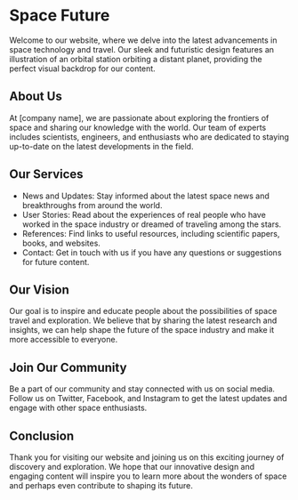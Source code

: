 <!--font:IBM Plex Sans-->

# Space Future

Welcome to our website, where we delve into the latest advancements in space technology and travel. Our sleek and futuristic design features an illustration of an orbital station orbiting a distant planet, providing the perfect visual backdrop for our content.

## About Us

At [company name], we are passionate about exploring the frontiers of space and sharing our knowledge with the world. Our team of experts includes scientists, engineers, and enthusiasts who are dedicated to staying up-to-date on the latest developments in the field.

## Our Services

- News and Updates: Stay informed about the latest space news and breakthroughs from around the world.
- User Stories: Read about the experiences of real people who have worked in the space industry or dreamed of traveling among the stars.
- References: Find links to useful resources, including scientific papers, books, and websites.
- Contact: Get in touch with us if you have any questions or suggestions for future content.

## Our Vision

Our goal is to inspire and educate people about the possibilities of space travel and exploration. We believe that by sharing the latest research and insights, we can help shape the future of the space industry and make it more accessible to everyone.

## Join Our Community

Be a part of our community and stay connected with us on social media. Follow us on Twitter, Facebook, and Instagram to get the latest updates and engage with other space enthusiasts.

## Conclusion

Thank you for visiting our website and joining us on this exciting journey of discovery and exploration. We hope that our innovative design and engaging content will inspire you to learn more about the wonders of space and perhaps even contribute to shaping its future.

<!--

Write me content for website with wallpaper which alt text is:

"An illustration of a futuristic space station orbiting a distant planet, with sleek lines and metallic accents."

The name/title of the page should not be 1:1 copy of the alt text but rather a real content of the website which is using this wallpaper.

- Use markdown format 
- Start with heading
- Heading should be short and concise
- The content should look like a real website 
- The website should not be about the wallpaper, wallpaper is just a related background
- Heading should be contain work "wallpaper" or "background"
- Include real sections like references, contact, user stories, etc. use things relevant to the page purpose.
- Feel free to use structure like headings, bullets, numbering, blockquotes, paragraphs, horizontal lines, etc.
- You can use formatting like bold or _italic_
- You can include UTF-8 emojis
- Links should be only #hash anchors (and you can refer to the document itself)
- Do not include images


---


# Discover the Future of Space Travel with Our Orbital Station Wallpaper

Welcome to our website, where we explore the latest advancements in space technology and travel. Our futuristic wallpaper featuring an orbital station orbiting a distant planet is the perfect backdrop for your desktop or mobile device.

## About Us

At [company name], we are passionate about all things related to space exploration. From cutting-edge propulsion systems to innovative spacecraft designs, we strive to stay up-to-date on the latest developments in the field.

## Our Services

- News and Updates: Stay informed about the latest space news and breakthroughs from around the world.
- User Stories: Read about the experiences of real people who have worked in the space industry or dreamed of traveling among the stars.
- References: Find links to useful resources, including scientific papers, books, and websites.
- Contact: Get in touch with us if you have any questions or suggestions for future content.

## How to Download the Wallpaper

To download our stunning wallpaper, simply click on the link below and save the image to your device. We offer a variety of resolutions to fit your screen size, from HD to 4K.

[Download Wallpaper](#)

## Conclusion

Thank you for visiting our website and exploring the exciting world of space travel with us. We hope that our beautiful wallpaper inspires you to learn more about this fascinating field and perhaps even pursue a career in it.


---


Heading should not include word "wallpaper". The website should not be about the wallpaper itself, wallpaper is just a related background, rewrite whole content.


---


# Explore the Future of Space Travel with Our Innovative Website Design

Welcome to our website, where we delve into the latest advancements in space technology and travel. Our sleek and futuristic design features an illustration of an orbital station orbiting a distant planet, providing the perfect visual backdrop for our content.

## About Us

At [company name], we are passionate about exploring the frontiers of space and sharing our knowledge with the world. Our team of experts includes scientists, engineers, and enthusiasts who are dedicated to staying up-to-date on the latest developments in the field.

## Our Services

- News and Updates: Stay informed about the latest space news and breakthroughs from around the world.
- User Stories: Read about the experiences of real people who have worked in the space industry or dreamed of traveling among the stars.
- References: Find links to useful resources, including scientific papers, books, and websites.
- Contact: Get in touch with us if you have any questions or suggestions for future content.

## Our Vision

Our goal is to inspire and educate people about the possibilities of space travel and exploration. We believe that by sharing the latest research and insights, we can help shape the future of the space industry and make it more accessible to everyone.

## Join Our Community

Be a part of our community and stay connected with us on social media. Follow us on Twitter, Facebook, and Instagram to get the latest updates and engage with other space enthusiasts.

## Conclusion

Thank you for visiting our website and joining us on this exciting journey of discovery and exploration. We hope that our innovative design and engaging content will inspire you to learn more about the wonders of space and perhaps even contribute to shaping its future.

-->
